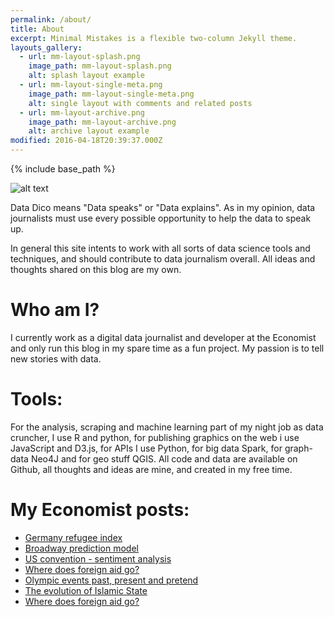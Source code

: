 ```yaml
---
permalink: /about/
title: About
excerpt: Minimal Mistakes is a flexible two-column Jekyll theme.
layouts_gallery:
  - url: mm-layout-splash.png
    image_path: mm-layout-splash.png
    alt: splash layout example
  - url: mm-layout-single-meta.png
    image_path: mm-layout-single-meta.png
    alt: single layout with comments and related posts
  - url: mm-layout-archive.png
    image_path: mm-layout-archive.png
    alt: archive layout example
modified: 2016-04-18T20:39:37.000Z
---
```


{% include base_path %}

![alt text](/images/about.png)

Data Dico means "Data speaks" or "Data explains". As in my opinion, data journalists must use every possible opportunity to help the data to speak up.

In general this site intents to work with all sorts of data science tools and techniques, and should contribute to data journalism overall. All ideas and thoughts shared on this blog are my own.

# Who am I?

I currently work as a digital data journalist and developer at the Economist and only run this blog in my spare time as a fun project. My passion is to tell new stories with data.

# Tools:

For the analysis, scraping and machine learning part of my night job as data cruncher, I use R and python, for publishing graphics on the web i use JavaScript and D3.js, for APIs I use Python, for big data Spark, for graph-data Neo4J and for geo stuff QGIS. All code and data are available on Github, all thoughts and ideas are mine, and created in my free time.

# My Economist posts:

- [Germany refugee index](http://www.economist.com/blogs/graphicdetail/2016/04/daily-chart-8)
- [Broadway prediction model](http://www.economist.com/blogs/graphicdetail/2016/07/daily-chart-18)
- [US convention - sentiment analysis](http://www.economist.com/blogs/graphicdetail/2016/07/daily-chart-19)
- [Where does foreign aid go?](http://www.economist.com/blogs/graphicdetail/2016/08/daily-chart-8)
- [Olympic events past, present and pretend](http://www.economist.com/blogs/graphicdetail/2016/08/daily-chart-15)
- [The evolution of Islamic State](http://www.economist.com/blogs/graphicdetail/2016/08/daily-chart-10)
- [Where does foreign aid go?](http://www.economist.com/blogs/graphicdetail/2016/08/daily-chart-8)
